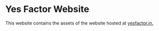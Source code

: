 # Yes Factor Website
This website contains the assets of the website hosted at [yesfactor.in.](https://yesfactor.in)

